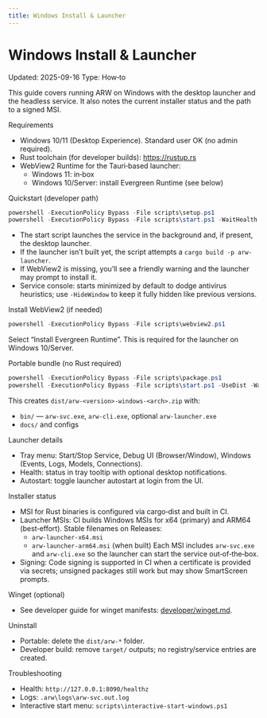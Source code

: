 ```yaml
---
title: Windows Install & Launcher
---
```


# Windows Install & Launcher
Updated: 2025-09-16
Type: How‑to

This guide covers running ARW on Windows with the desktop launcher and the headless service. It also notes the current installer status and the path to a signed MSI.

Requirements
- Windows 10/11 (Desktop Experience). Standard user OK (no admin required).
- Rust toolchain (for developer builds): https://rustup.rs
- WebView2 Runtime for the Tauri‑based launcher:
  - Windows 11: in‑box
  - Windows 10/Server: install Evergreen Runtime (see below)

Quickstart (developer path)
```powershell
powershell -ExecutionPolicy Bypass -File scripts\setup.ps1
powershell -ExecutionPolicy Bypass -File scripts\start.ps1 -WaitHealth
```
- The start script launches the service in the background and, if present, the desktop launcher.
- If the launcher isn’t built yet, the script attempts a `cargo build -p arw-launcher`.
- If WebView2 is missing, you’ll see a friendly warning and the launcher may prompt to install it.
- Service console: starts minimized by default to dodge antivirus heuristics; use `-HideWindow` to keep it fully hidden like
  previous versions.

Install WebView2 (if needed)
```powershell
powershell -ExecutionPolicy Bypass -File scripts\webview2.ps1
```
Select “Install Evergreen Runtime”. This is required for the launcher on Windows 10/Server.

Portable bundle (no Rust required)
```powershell
powershell -ExecutionPolicy Bypass -File scripts\package.ps1
powershell -ExecutionPolicy Bypass -File scripts\start.ps1 -UseDist -WaitHealth
```
This creates `dist/arw-<version>-windows-<arch>.zip` with:
- `bin/` — `arw-svc.exe`, `arw-cli.exe`, optional `arw-launcher.exe`
- `docs/` and configs

Launcher details
- Tray menu: Start/Stop Service, Debug UI (Browser/Window), Windows (Events, Logs, Models, Connections).
- Health: status in tray tooltip with optional desktop notifications.
- Autostart: toggle launcher autostart at login from the UI.

Installer status
- MSI for Rust binaries is configured via cargo‑dist and built in CI.
- Launcher MSIs: CI builds Windows MSIs for x64 (primary) and ARM64 (best‑effort). Stable filenames on Releases:
  - `arw-launcher-x64.msi`
  - `arw-launcher-arm64.msi` (when built)
  Each MSI includes `arw-svc.exe` and `arw-cli.exe` so the launcher can start the service out‑of‑the‑box.
- Signing: Code signing is supported in CI when a certificate is provided via secrets; unsigned packages still work but may show SmartScreen prompts.

Winget (optional)
- See developer guide for winget manifests: [developer/winget.md](../developer/winget.md).

Uninstall
- Portable: delete the `dist/arw-*` folder.
- Developer build: remove `target/` outputs; no registry/service entries are created.

Troubleshooting
- Health: `http://127.0.0.1:8090/healthz`
- Logs: `.arw\logs\arw-svc.out.log`
- Interactive start menu: `scripts\interactive-start-windows.ps1`
